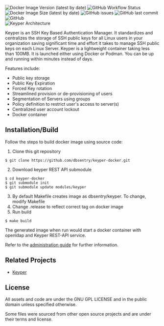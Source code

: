 ![Docker Image Version (latest by date)](https://img.shields.io/docker/v/dbsentry/keyper)
![GitHub Workflow Status](https://img.shields.io/github/workflow/status/dbsentry/keyper-docker/CI)
![Docker Image Size (latest by date)](https://img.shields.io/docker/image-size/dbsentry/keyper)
![GitHub issues](https://img.shields.io/github/issues/mlgupta/keyper-docker)
![GitHub last commit](https://img.shields.io/github/last-commit/mlgupta/keyper-docker)
![GitHub](https://img.shields.io/github/license/mlgupta/keyper-docker)  
![Keyper Architecture](https://keyper.dbsentry.com/media/keyper.png)  

Keyper is an SSH Key Based Authentication Manager. It standardizes and centralizes the storage of SSH public keys for all Linux users in your organization saving significant time and effort it takes to manage SSH public keys on each Linux Server. Keyper is a lightweight container taking less than 100MB. It is launched either using Docker or Podman. You can be up and running within minutes instead of days.

Features include:
- Public key storage
- Public Key Expiration
- Forced Key rotation
- Streamlined provision or de-provisioning of users
- Segmentation of Servers using groups
- Policy definition to restrict user's access to server(s)
- Centralized user account lockout
- Docker container

## Installation/Build
Follow the steps to build docker image using source code:
1. Clone this git repository
```console
$ git clone https://github.com/dbsentry/keyper-docker.git
```
2. Download keyper REST API submodule
```console
$ cd keyper-docker
$ git submodule init
$ git submodule update modules/keyper
```
3. By default Makefile creates image as dbsentry/keyper. To change, modify Makefile
4. Change .release to reflect correct tag on docker image
5. Run build
```console
$ make build
```
The generated image when run would start a docker container with openldap and Keyper REST-API service.

Refer to the [administration guide](https://keyper.dbsentry.com/docs/) for further information.

## Related Projects
- [Keyper](https://github.com/dbsentry/keyper)

## License
All assets and code are under the GNU GPL LICENSE and in the public domain unless specified otherwise.

Some files were sourced from other open source projects and are under their terms and license.
